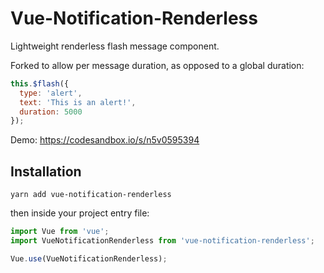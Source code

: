 # Vue-Notification-Renderless

Lightweight renderless flash message component.

Forked to allow per message duration, as opposed to a global duration:

```javascript
this.$flash({
  type: 'alert',
  text: 'This is an alert!',
  duration: 5000
});
```

Demo: https://codesandbox.io/s/n5v0595394

## Installation

`yarn add vue-notification-renderless`

then inside your project entry file:

```javascript
import Vue from 'vue';
import VueNotificationRenderless from 'vue-notification-renderless';

Vue.use(VueNotificationRenderless);
```
